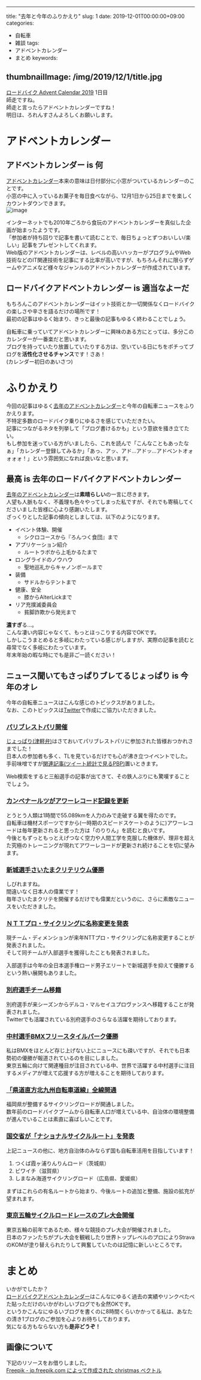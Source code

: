 
---
title: "去年と今年のふりかえり"
slug: 1
date: 2019-12-01T00:00:00+09:00
categories:
- 自転車
- 雑談
tags:
- アドベントカレンダー
- まとめ
keywords:

thumbnailImage: /img/2019/12/1/title.jpg
---

[ロードバイク Advent Calendar 2019](https://adventar.org/calendars/4172) 1日目  
師走ですね。  
師走と言ったらアドベントカレンダーですね！  
明日は、ろれんすさんよろしくお願いします。  
  
<!--more-->

# アドベントカレンダー

## アドベントカレンダー is 何

[アドベントカレンダー](https://ja.wikipedia.org/wiki/%E3%82%A2%E3%83%89%E3%83%99%E3%83%B3%E3%83%88%E3%82%AB%E3%83%AC%E3%83%B3%E3%83%80%E3%83%BC)本来の意味は日付部分に小窓がついているカレンダーのことです。  
小窓の中に入っているお菓子を毎日食べながら、12月1日から25日までを楽しくカウントダウンできます。  
![image](/img/2019/12/1/1.jpg)
  
インターネットでも2010年ごろから食玩のアドベントカレンダーを真似した企画が始まったようです。  
「参加者が持ち回りで記事を書いて読むことで、毎日ちょっとずつおいしい/楽しい」記事をプレゼントしてくれます。  
Web版のアドベントカレンダーは、レベルの高いハッカーがプログラムやWeb技術などのIT関連技術を記事にする比率が高いですが、もちろんそれに限らずゲームやアニメなど様々なジャンルのアドベントカレンダーが作成されています。  

## ロードバイクアドベントカレンダー is 適当なよーだ

もちろんこのアドベントカレンダーはイット技術とか一切関係なくロードバイクの楽しさや辛さを語るだけの場所です！  
最初の記事はゆるく始まり、きっと最後の記事もゆるく終わることでしょう。  
  
自転車に乗っていてアドベントカレンダーに興味のある方にとっては、多分このカレンダーが一番楽だと思います。  
ブログを持っていたり放置していたりする方は、空いている日にちをポチってブログを**活性化させるチャンス**です！<ssr>さあ！</ssr>  
(カレンダー初日のあいさつ)  
  
# ふりかえり

今回の記事はゆるく[去年のアドベントカレンダー](https://adventar.org/calendars/3572)と今年の自転車ニュースをふりかえります。  
不特定多数のロードバイク乗りにゆるさを感じていただきたい。  
記事につながるネタを列挙して「ブログ書けるかも」という意欲を掻き立てたい。  
もし参加を迷っている方がいましたら、これを読んで「こんなこともあったなぁ」「カレンダー登録してみるか」「あっ、アッ、アド…アドッ…アドベントオォォォォ！」という雰囲気になれば良いなと思います。  

## 最高 is 去年のロードバイクアドベントカレンダー

[去年のアドベントカレンダー](https://adventar.org/calendars/3572)は**素晴らしい**の一言に尽きます。  
人望も人脈もなく、不義理も色々やってしまった私ですが、それでも寄稿してくださいました皆様に心より感謝いたします。  
ざっくりとした記事の傾向としましては、以下のようになります。  

+ イベント体験、開催
  - シクロコースから『ろんつく食団』まで
+ アプリケーション紹介
  - ルートラボから上毛かるたまで
+ ロングライドのノウハウ
  - 聖地巡礼からキャノンボールまで
+ 装備
  - サドルからテントまで
+ 健康、安全
  - 膝からAlterLickまで
+ リア充撲滅委員会
  - 貧脚詐欺から<ssr>発光</ssr>まで

**濃すぎ**る…。  
こんな凄い内容じゃなくて、もっとほっこりする内容でOKです。  
しかしこうまとめると多岐にわたっている感じがしますが、実際の記事を読むと<ssr>尋常でなく多岐</ssr>にわたっています。  
年末年始の暇な時にでも是非ご一読ください！

## ニュース聞いてもさっぱりブレてるじょっぱり is 今年のオレ

今年の自転車ニュースはこんな感じのトピックスがありました。  
なお、このトピックスは[Twitter](https://twitter.com/gunma_no_yaro/status/1199190879640018944)で作成にご協力いただきました。

### [パリブレストパリ開催](https://www.audax-japan.org/international/pbp/)

[じょっぱり(津軽弁)](https://kotobank.jp/word/%E3%81%98%E3%82%87%E3%81%A3%E3%81%B1%E3%82%8A-534960)はさておいてパリブレストパリに参加された皆様おつかれさまでした！  
日本人の参加者も多く、TLを見ているだけでも心が沸き立つイベントでした。  
手前味噌ですが[関連記事(ツイート統計で見るPBP)](/2019/08/25/)置いときます。  
  
Web検索をすると三船選手の記事が出てきて、その鉄人ぶりにも驚嘆することでしょう。  

### [カンペナールツがアワーレコード記録を更新](https://www.cyclowired.jp/news/node/292645)

とうとう人類は1時間で55.089kmを人力のみで走破する翼を得たのです。  
自転車は機材スポーツですから(一時期のスピードスケートのように)アワーレコードは毎年更新されると思った方は「のりりん」を読むと良いです。  
今後ともずっともっとえげつなく空力や人間工学を克服した機体が、理非を超えた究極のトレーニングが現れてアワーレコードが更新され続けることを切に望みます。

### [新城選手さいたまクリテリウム優勝](https://www.cyclesports.jp/topics/8708/)

しびれますね。  
間違いなく日本人の偉業です！  
毎年さいたまクリテを開催するだけでも偉業だというのに、さらに素敵なニュースをいただきました。  

### [ＮＴＴプロ・サイクリングに名称変更を発表](https://cyclist.sanspo.com/499150)

現チーム・ディメンションが来年NTTプロ・サイクリングに名称変更することが発表されました。  
そして同チームが入部選手を獲得したことも発表されました。  
  
入部選手は今年の全日本選手権ロード男子エリートで新城選手を抑えて優勝するという熱い展開もありました。

### [別府選手チーム移籍](https://www.cyclesports.jp/news/race/9781/)

別府選手が来シーズンからデルコ・マルセイユプロヴァンスへ移籍することが発表されました。  
Twitterでも活躍されている別府選手のさらなる活躍を期待しております。

### [中村選手BMXフリースタイルパーク優勝](https://www.cyclesports.jp/news/race/9439/)

私はBMXをほとんど存じ上げない上にニュースにも疎いですが、それでも日本勢初の優勝が報道されているのを目にしました。  
東京五輪に向けて関連種目が注目されている中、世界で活躍する中村選手に注目するメディアが増えて応援する方が増えることを期待しております。

### [「県道直方北九州自転車道線」全線開通](https://cyclist.sanspo.com/500379)

福岡県が整備するサイクリングロードが開通しました。  
数年前のロードバイクブームから自転車人口が増えている中、自治体の環境整備が進んでいることは素直に喜ばしいことです。

### [国交省が「ナショナルサイクルルート」を発表](https://www.mlit.go.jp/report/press/road01_hh_001227.html)

上記ニュースの他に、地方自治体のみならず国も自転車活用を目指しています！  

1. つくば霞ヶ浦りんりんロード（茨城県）
1. ビワイチ（滋賀県）
1. しまなみ海道サイクリングロード（広島県、愛媛県）

まずはこれらの有名ルートから始まり、今後ルートの追加と整備、施設の拡充が望まれます。

### [東京五輪サイクルロードレースのプレ大会開催](https://cyclist.sanspo.com/481666)

東京五輪の前年であるため、様々な競技のプレ大会が開催されました。  
日本のファンたちがプレ大会を観戦したり世界トップレベルのプロによりStravaのKOMが塗り替えられたりして興奮していたのは記憶に新しいところです。

# まとめ

 いかがでしたか？  
 [ロードバイクアドベントカレンダー](https://adventar.org/calendars/4172)はこんなにゆるく過去の実績やリンクぺたぺた貼っただけのいかがわしいブログでも全然OKです。  
 というかこんなにゆるいブログを書くのに<ssr>8時間くらい</ssr>かかってる私は、あなたの清き1ブログのご参加を心よりお待ちしております。  
気になる方もならない方も**是非どうぞ！**

## 画像について

下記のリソースをお借りしました。  
<a href="https://jp.freepik.com/free-photos-vectors/christmas">Freepik - jp.freepik.com によって作成された christmas ベクトル</a>